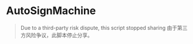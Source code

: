 # AutoSignMachine

> Due to a third-party risk dispute, this script stopped sharing
> 由于第三方风险争议，此脚本停止分享。
